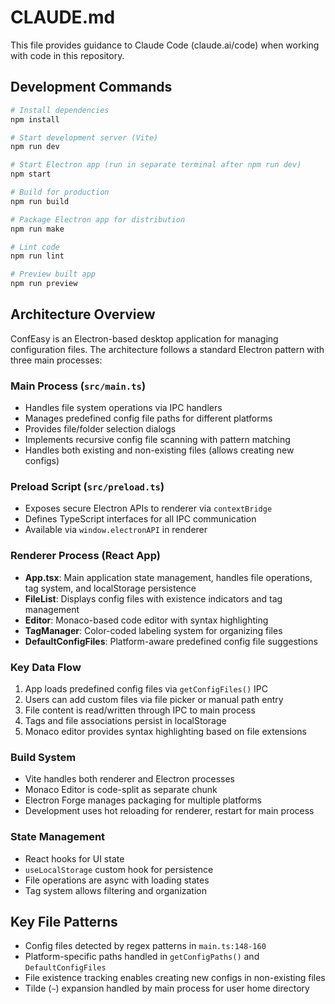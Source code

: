 # CLAUDE.md

This file provides guidance to Claude Code (claude.ai/code) when working with code in this repository.

## Development Commands

```bash
# Install dependencies
npm install

# Start development server (Vite)
npm run dev

# Start Electron app (run in separate terminal after npm run dev)
npm start

# Build for production
npm run build

# Package Electron app for distribution
npm run make

# Lint code
npm run lint

# Preview built app
npm run preview
```

## Architecture Overview

ConfEasy is an Electron-based desktop application for managing configuration files. The architecture follows a standard Electron pattern with three main processes:

### Main Process (`src/main.ts`)
- Handles file system operations via IPC handlers
- Manages predefined config file paths for different platforms
- Provides file/folder selection dialogs
- Implements recursive config file scanning with pattern matching
- Handles both existing and non-existing files (allows creating new configs)

### Preload Script (`src/preload.ts`)
- Exposes secure Electron APIs to renderer via `contextBridge`
- Defines TypeScript interfaces for all IPC communication
- Available via `window.electronAPI` in renderer

### Renderer Process (React App)
- **App.tsx**: Main application state management, handles file operations, tag system, and localStorage persistence
- **FileList**: Displays config files with existence indicators and tag management
- **Editor**: Monaco-based code editor with syntax highlighting
- **TagManager**: Color-coded labeling system for organizing files
- **DefaultConfigFiles**: Platform-aware predefined config file suggestions

### Key Data Flow
1. App loads predefined config files via `getConfigFiles()` IPC
2. Users can add custom files via file picker or manual path entry
3. File content is read/written through IPC to main process
4. Tags and file associations persist in localStorage
5. Monaco editor provides syntax highlighting based on file extensions

### Build System
- Vite handles both renderer and Electron processes
- Monaco Editor is code-split as separate chunk
- Electron Forge manages packaging for multiple platforms
- Development uses hot reloading for renderer, restart for main process

### State Management
- React hooks for UI state
- `useLocalStorage` custom hook for persistence
- File operations are async with loading states
- Tag system allows filtering and organization

## Key File Patterns
- Config files detected by regex patterns in `main.ts:148-160`
- Platform-specific paths handled in `getConfigPaths()` and `DefaultConfigFiles`
- File existence tracking enables creating new configs in non-existing files
- Tilde (`~`) expansion handled by main process for user home directory
